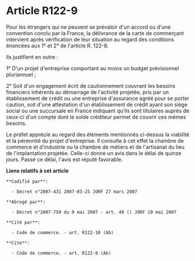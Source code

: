 # Article R122-9

Pour les étrangers qui ne peuvent se prévaloir d'un accord ou d'une convention conclu par la France, la délivrance de la
carte de commerçant intervient après vérification de leur situation au regard des conditions énoncées aux 1° et 2° de
l'article R. 122-8.

Ils justifient en outre :

1° D'un projet d'entreprise comportant au moins un budget prévisionnel pluriannuel ;

2° Soit d'un engagement écrit de cautionnement couvrant les besoins financiers inhérents au démarrage de l'activité projetée,
pris par un établissement de crédit ou une entreprise d'assurance agréé pour se porter caution, soit d'une attestation d'un
établissement de crédit ayant son siège social ou une succursale en France indiquant qu'ils sont titulaires auprès de ceux-ci
d'un compte dont le solde créditeur permet de couvrir ces mêmes besoins.

Le préfet apprécie au regard des éléments mentionnés ci-dessus la viabilité et la pérennité du projet d'entreprise. Il
consulte à cet effet la chambre de commerce et d'industrie ou la chambre de métiers et de l'artisanat du lieu de
l'implantation projetée. Celle-ci donne un avis dans le délai de quinze jours. Passé ce délai, l'avis est réputé favorable.

**Liens relatifs à cet article**

	**Codifié par**:

	  - Décret n°2007-431 2007-03-25 JORF 27 mars 2007

	**Abrogé par**:

	  - Décret n°2007-750 du 9 mai 2007 - art. 40 () JORF 10 mai 2007

	**Cité par**:

	  - Code de commerce. - art. R122-10 (Ab)

	**Cite**:

	  - Code de commerce. - art. R122-8 (Ab)
